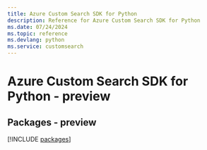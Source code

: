 ```yaml
---
title: Azure Custom Search SDK for Python
description: Reference for Azure Custom Search SDK for Python
ms.date: 07/24/2024
ms.topic: reference
ms.devlang: python
ms.service: customsearch
---
```

# Azure Custom Search SDK for Python - preview
## Packages - preview
[!INCLUDE [packages](custom-search-index.md)]